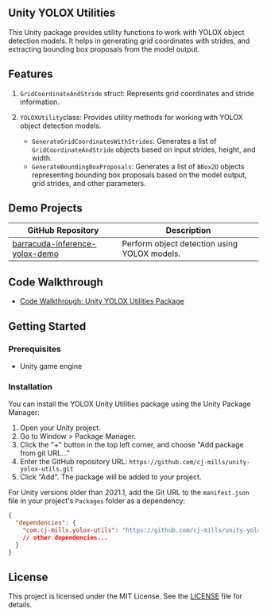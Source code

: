 ## Unity YOLOX Utilities

This Unity package provides utility functions to work with YOLOX object detection models. It helps in generating grid coordinates with strides, and extracting bounding box proposals from the model output.



## Features

1. `GridCoordinateAndStride` struct: Represents grid coordinates and stride information.

2. `YOLOXUtility`class: Provides utility methods for working with YOLOX object detection models.
   - `GenerateGridCoordinatesWithStrides`: Generates a list of `GridCoordinateAndStride` objects based on input strides, height, and width.
   - `GenerateBoundingBoxProposals`: Generates a list of `BBox2D` objects representing bounding box proposals based on the model output, grid strides, and other parameters.



## Demo Projects

| GitHub Repository                                            | Description                                                |
| ------------------------------------------------------------ | ---------------------------------------------------------- |
| [barracuda-inference-yolox-demo](https://github.com/cj-mills/barracuda-inference-yolox-demo) | Perform object detection using YOLOX models.               |



## Code Walkthrough

* [Code Walkthrough: Unity YOLOX Utilities Package](https://christianjmills.com/posts/unity-yolox-utils-walkthrough/)



## Getting Started

### Prerequisites

- Unity game engine

### Installation

You can install the YOLOX Unity Utilities package using the Unity Package Manager:

1. Open your Unity project.
2. Go to Window > Package Manager.
3. Click the "+" button in the top left corner, and choose "Add package from git URL..."
4. Enter the GitHub repository URL: `https://github.com/cj-mills/unity-yolox-utils.git`
5. Click "Add". The package will be added to your project.

For Unity versions older than 2021.1, add the Git URL to the `manifest.json` file in your project's `Packages` folder as a dependency:

```json
{
  "dependencies": {
    "com.cj-mills.yolox-utils": "https://github.com/cj-mills/unity-yolox-utils.git",
    // other dependencies...
  }
}

```



## License

This project is licensed under the MIT License. See the [LICENSE](Documentation~/LICENSE) file for details.